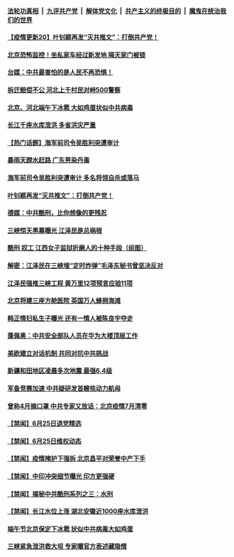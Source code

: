 ####  [法轮功真相](../../../../basic/blob/master/README.md?t=06262302) &nbsp;|&nbsp; [九评共产党](../../../../9ping.md/blob/master/README.md?t=06262302) &nbsp;|&nbsp; [解体党文化](../../../../jtdwh.md/blob/master/README.md?t=06262302)  &nbsp;|&nbsp; [共产主义的终极目的](../../../../gczydzjmd.md/blob/master/README.md?t=06262302) &nbsp;|&nbsp; [魔鬼在统治我们的世界](../../../../mgztzwmdsj.md/blob/master/README.md?t=06262302) 

#### [【疫情更新20】叶钊颖再发“灭共推文”：打倒共产党！](../pages/prog204/a102876465.md?t=06262302) 

#### [北京恐怖监控！坐私家车经过新发地 隔天家门被锁](../pages/prog204/a102880025.md?t=06262302) 

#### [台媒：中共最害怕的是人民不再恐惧！](../pages/prog204/a102880043.md?t=06262302) 

#### [拆迁赔偿不公 河北上千村民对峙500警察](../pages/prog204/a102880028.md?t=06262302) 

#### [北京、河北端午下冰雹 大如鸡蛋状似中共病毒](../pages/prog204/a102880014.md?t=06262302) 

#### [长江千座水库泄洪 多省洪灾严重](../pages/prog204/a102880012.md?t=06262302) 

#### [【热门话题】海军前司令吴胜利突遭审计](../pages/prog204/a102879987.md?t=06262302) 

#### [暴雨天蹚水赶路 广东男染丹毒](../pages/prog204/a102879977.md?t=06262302) 

#### [海军前司令吴胜利突遭审计 多名将领自杀或落马](../pages/prog204/a102879986.md?t=06262302) 

#### [叶钊颖再发“灭共推文”：打倒共产党！](../pages/prog204/a102879981.md?t=06262302) 

#### [德媒：中共酷刑，比你想像的更残忍](../pages/prog204/a102879972.md?t=06262302) 

#### [三峡惊天黑幕曝光 江泽民是总祸根](../pages/prog204/a102879913.md?t=06262302) 

#### [酷刑 奴工 江西女子监狱折磨人的十种手段（组图）](../pages/prog204/a102879877.md?t=06262302) 

#### [解密：江泽民在三峡埋“定时炸弹”毛泽东秘书曾坚决反对](../pages/prog204/a102879816.md?t=06262302) 

#### [江泽民强推三峡工程 黄万里12项预言应验11项](../pages/prog204/a102879783.md?t=06262302) 

#### [北京将建三座方舱医院 英国万人蜂拥海滩](../pages/prog204/a102879563.md?t=06262302) 

#### [韩正情妇私生子曝光 还有一情人被陈良宇夺走](../pages/prog204/a102879764.md?t=06262302) 

#### [蓬佩奥：中共安全部队人员在华为大楼顶层工作](../pages/prog204/a102879741.md?t=06262302) 

#### [美欧建立对话机制 共同对抗中共挑战](../pages/prog204/a102879737.md?t=06262302) 

#### [新疆和田地区凌晨多次地震 最强6.4级](../pages/prog204/a102879723.md?t=06262302) 

#### [军备竞赛加速 中共疑研发首艘核动力航母](../pages/prog204/a102879603.md?t=06262302) 

#### [曾称4月摘口罩 中共专家又放话：北京疫情7月清零](../pages/prog204/a102879573.md?t=06262302) 

#### [【禁闻】6月25日退党精选](../pages/prog204/a102879659.md?t=06262302) 

#### [【禁闻】6月25日维权动态](../pages/prog204/a102879652.md?t=06262302) 

#### [【禁闻】疫情掩护下强拆 北京昌平对荣誉中产下手](../pages/prog204/a102879650.md?t=06262302) 

#### [【禁闻】中印冲突细节曝光 印方更强硬](../pages/prog204/a102879621.md?t=06262302) 

#### [【禁闻】揭秘中共酷刑系列之三：水刑](../pages/prog204/a102879588.md?t=06262302) 

#### [【禁闻】长江水位上涨 湖北安徽近1000座水库泄洪](../pages/prog204/a102879617.md?t=06262302) 

#### [端午节北京保定下冰雹 状似中共病毒大如鸡蛋](../pages/prog204/a102879521.md?t=06262302) 

#### [三峡紧急泄洪救大坝 专家曝官方表述藏隐情](../pages/prog204/a102879513.md?t=06262302) 

